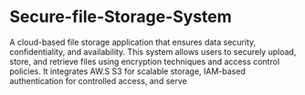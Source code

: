 # Secure-file-Storage-System
A cloud-based file storage application that ensures data security, confidentiality, and availability. This system allows users to securely upload, store, and retrieve files using encryption techniques and access control policies. It integrates AW.S S3 for scalable storage, IAM-based authentication for controlled access, and serve
